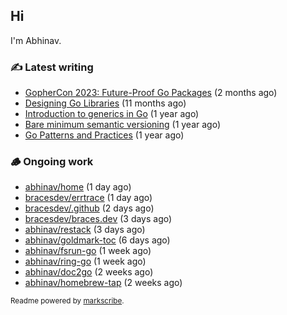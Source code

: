 ## Hi

I'm Abhinav.

### ✍️ Latest writing


- [GopherCon 2023: Future-Proof Go Packages](https://abhinavg.net/2023/09/27/future-proof-packages/) (2 months ago)
- [Designing Go Libraries](https://abhinavg.net/2022/12/06/designing-go-libraries/) (11 months ago)
- [Introduction to generics in Go](https://abhinavg.net/2022/11/23/generics-intro/) (1 year ago)
- [Bare minimum semantic versioning](https://abhinavg.net/2022/11/07/semver/) (1 year ago)
- [Go Patterns and Practices](https://abhinavg.net/2022/09/19/go-patterns-and-practices-talk/) (1 year ago)

### 🪵 Ongoing work


- [abhinav/home](https://github.com/abhinav/home) (1 day ago)
- [bracesdev/errtrace](https://github.com/bracesdev/errtrace) (1 day ago)
- [bracesdev/.github](https://github.com/bracesdev/.github) (2 days ago)
- [bracesdev/braces.dev](https://github.com/bracesdev/braces.dev) (3 days ago)
- [abhinav/restack](https://github.com/abhinav/restack) (3 days ago)
- [abhinav/goldmark-toc](https://github.com/abhinav/goldmark-toc) (6 days ago)
- [abhinav/fsrun-go](https://github.com/abhinav/fsrun-go) (1 week ago)
- [abhinav/ring-go](https://github.com/abhinav/ring-go) (1 week ago)
- [abhinav/doc2go](https://github.com/abhinav/doc2go) (2 weeks ago)
- [abhinav/homebrew-tap](https://github.com/abhinav/homebrew-tap) (2 weeks ago)

<sub>Readme powered by [markscribe](https://github.com/muesli/markscribe).</sub>

